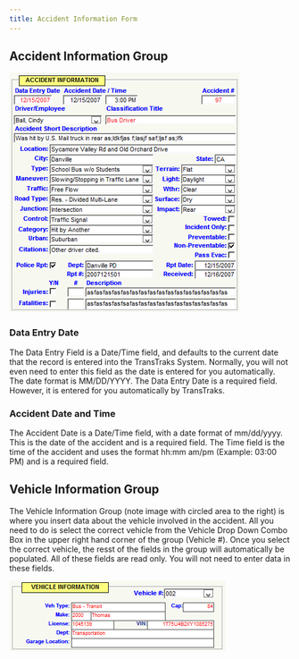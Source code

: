 ```yaml
---
title: Accident Information Form
---
```


## Accident Information Group

![Accident Information Group](./accident-information-group.png "Accident Information Group")

### Data Entry Date

The Data Entry Field is a Date/Time field, and defaults to the current date that the record is entered into the TransTraks System. Normally, you will not even need to enter this field as the date is entered for you automatically. The date format is MM/DD/YYYY. The Data Entry Date is a required field. However, it is entered for you automatically by TransTraks.

### Accident Date and Time

The Accident Date is a Date/Time field, with a date format of mm/dd/yyyy. This is the date of the accident and is a required field. The Time field is the time of the accident and uses the format hh:mm am/pm (Example: 03:00 PM) and is a required field.

## Vehicle Information Group

The Vehicle Information Group (note image with circled area to the right) is where you insert data about the vehicle involved in the accident. All you need to do is select the correct vehicle from the Vehicle Drop Down Combo Box in the upper right hand corner of the group (Vehicle #). Once you select the correct vehicle, the resst of the fields in the group will automatically be populated. All of these fields are read only. You will not need to enter data in these fields.

![Vehicle Information Group](./vehicle-information-group.png "Vehicle Information Group")
